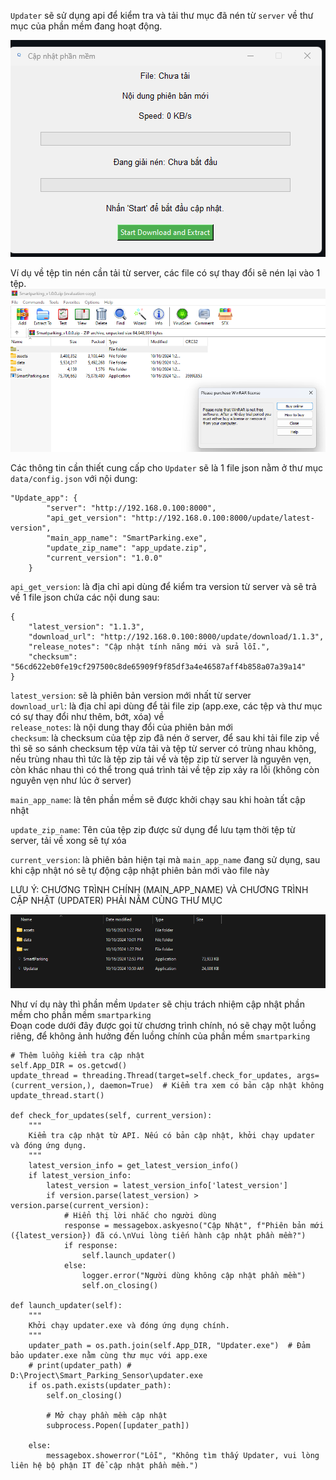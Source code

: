 `Updater` sẽ sử dụng api để kiểm tra và tải thư mục đã nén từ `server` về thư mục của phần mềm đang hoạt động.  

![Giao diện phần mềm updater](code/assets/image/gui_Updater.png)

Ví dụ về tệp tin nén cần tải từ server, các file có sự thay đổi sẽ nén lại vào 1 tệp.  
![File zip chứa các mục có sự thay đổi](code/assets/image/zip.png)

Các thông tin cần thiết cung cấp cho `Updater` sẽ là 1 file json nằm ở thư mục `data/config.json` với nội dung:  

```
"Update_app": {  
        "server": "http://192.168.0.100:8000",  
        "api_get_version": "http://192.168.0.100:8000/update/latest-version",  
        "main_app_name": "SmartParking.exe",  
        "update_zip_name": "app_update.zip",  
        "current_version": "1.0.0"  
    }  
```

`api_get_version`: là địa chỉ api dùng để kiểm tra version từ server và sẽ trả về 1 file json chứa các nội dung sau:  

```
{
    "latest_version": "1.1.3",
    "download_url": "http://192.168.0.100:8000/update/download/1.1.3",
    "release_notes": "Cập nhật tính năng mới và sửa lỗi.",
    "checksum": "56cd622eb0fe19cf297500c8de65909f9f85df3a4e46587aff4b858a07a39a14"
}
```

`latest_version`: sẽ là phiên bản version mới nhất từ server  
`download_url`: là địa chỉ api dùng để tải file zip (app.exe, các tệp và thư mục có sự thay đổi như thêm, bớt, xóa) về  
`release_notes`: là nội dung thay đổi của phiên bản mới  
`checksum`: là checksum của tệp zip đã nén ở server, để sau khi tải file zip về thì sẽ so sánh checksum tệp vừa tải và tệp từ server có trùng nhau không, nếu trùng nhau thì tức là tệp zip tải về và tệp zip từ server là nguyên vẹn, còn khác nhau thì có thể trong quá trình tải về tệp zip xảy ra lỗi (không còn nguyên vẹn như lúc ở server)  

`main_app_name`: là tên phần mềm sẽ được khởi chạy sau khi hoàn tất cập nhật  

`update_zip_name`: Tên của tệp zip được sử dụng để lưu tạm thời tệp từ server, tải về xong sẽ tự xóa  

`current_version`: là phiên bản hiện tại mà `main_app_name` đang sử dụng, sau khi cập nhật nó sẽ tự động cập nhật phiên bản mới vào file này  

LƯU Ý: CHƯƠNG TRÌNH CHÍNH (MAIN_APP_NAME) VÀ CHƯƠNG TRÌNH CẬP NHẬT (UPDATER) PHẢI NẰM CÙNG THƯ MỤC  

![Updater cho phần mềm smartparking](code/assets/image/updater_for_smartparking.png)

Như ví dụ này thì phần mềm `Updater` sẽ chịu trách nhiệm cập nhật phần mềm cho phần mềm `smartparking`  
Đoạn code dưới đây được gọi từ chương trình chính, nó sẽ chạy một luồng riêng, để không ảnh hưởng đến luồng chính của phần mềm `smartparking`  

```
# Thêm luồng kiểm tra cập nhật
self.App_DIR = os.getcwd()
update_thread = threading.Thread(target=self.check_for_updates, args=(current_version,), daemon=True)  # Kiểm tra xem có bản cập nhật không
update_thread.start()

def check_for_updates(self, current_version):
    """
    Kiểm tra cập nhật từ API. Nếu có bản cập nhật, khởi chạy updater và đóng ứng dụng.
    """
    latest_version_info = get_latest_version_info()
    if latest_version_info:
        latest_version = latest_version_info['latest_version']
        if version.parse(latest_version) > version.parse(current_version):
            # Hiển thị lời nhắc cho người dùng
            response = messagebox.askyesno("Cập Nhật", f"Phiên bản mới ({latest_version}) đã có.\nVui lòng tiến hành cập nhật phần mềm?")
            if response:
                self.launch_updater()
            else:
                logger.error("Người dùng không cập nhật phần mềm")
                self.on_closing()

def launch_updater(self):
    """
    Khởi chạy updater.exe và đóng ứng dụng chính.
    """
    updater_path = os.path.join(self.App_DIR, "Updater.exe")  # Đảm bảo updater.exe nằm cùng thư mục với app.exe
    # print(updater_path) # D:\Project\Smart_Parking_Sensor\updater.exe
    if os.path.exists(updater_path):
        self.on_closing()

        # Mở chạy phần mềm cập nhật
        subprocess.Popen([updater_path])
        
    else:
        messagebox.showerror("Lỗi", "Không tìm thấy Updater, vui lòng liên hệ bộ phận IT để cập nhật phần mềm.")
```
